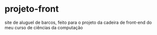 # projeto-front
 site de aluguel de barcos, feito para o projeto da cadeira de front-end do meu curso de ciências da computação
